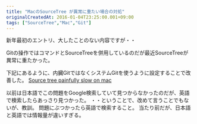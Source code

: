 ```yaml
---
title: "MacのSourceTree が異常に重たい場合の対処"
originalCreatedAt: 2016-01-04T23:25:00.001+09:00
tags: ["SourceTree","Mac","Git"]
---
```

新年最初のエントリ、大したことのない内容ですが・・

Gitの操作ではコマンドとSourceTreeを併用しているのだが最近SourceTreeが異常に重たかった。

下記にあるように、内臓GitではなくシステムGitを使うように設定することで改善した。
[Source tree painfully slow on mac](https://answers.atlassian.com/questions/13419722/source-tree-painfully-slow-on-mac)

以前は日本語でこの問題をGoogle検索していて見つからなかったのだが、英語で検索したらあっさり見つかった。
・・ということで、改めて言うことでもないが、教訓。
問題にぶつかったら英語で検索すること。
当たり前だが、日本語と英語では情報量が違いすぎる。
<!--more-->
